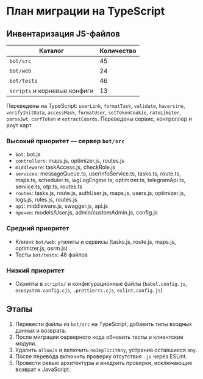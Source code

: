 <!-- Назначение файла: план миграции JavaScript в TypeScript, основные модули: bot, web. -->

# План миграции на TypeScript

## Инвентаризация JS-файлов

| Каталог                      | Количество |
| ---------------------------- | ---------- |
| `bot/src`                    | 45         |
| `bot/web`                    | 24         |
| `bot/tests`                  | 46         |
| `scripts` и корневые конфиги | 13         |

Переведены на TypeScript: `userLink`, `formatTask`, `validate`, `haversine`, `verifyInitData`, `accessMask`, `formatUser`, `setTokenCookie`, `rateLimiter`, `parseJwt`, `csrfToken` и `extractCoords`.
Переведены сервис, контроллер и роут карт.

### Высокий приоритет — сервер `bot/src`

- `bot`: bot.js
- `controllers`: maps.js, optimizer.js, routes.js
- `middleware`: taskAccess.js, checkRole.js
- `services`: messageQueue.ts, userInfoService.ts, tasks.ts, route.ts, maps.ts, scheduler.ts, wgLogEngine.ts, optimizer.ts, telegramApi.ts, service.ts, otp.ts, routes.ts
- `routes`: tasks.js, route.js, authUser.js, maps.js, users.js, optimizer.js, logs.js, roles.js, routes.js
- `api`: middleware.js, swagger.js, api.js
- `прочее`: models/User.js, admin/customAdmin.js, config.js

### Средний приоритет

- Клиент `bot/web`: утилиты и сервисы (tasks.js, route.js, maps.js, optimizer.js, osrm.js)
- Тесты `bot/tests`: 46 файлов

### Низкий приоритет

- Скрипты в `scripts/` и конфигурационные файлы (`babel.config.js`, `ecosystem.config.cjs`, `.prettierrc.cjs`, `eslint.config.js`)

## Этапы

1. Перевести файлы из `bot/src` на TypeScript, добавить типы входных данных и возврата.
2. После миграции серверного кода обновить тесты и клиентские модули.
3. Удалить `allowJs` и включить `noImplicitAny`, устранив оставшиеся `any`.
4. После перевода включить проверку отсутствия `.js` через ESLint.
5. Провести ревью архитектуры и внедрить проверки, исключающие возврат к JavaScript.
